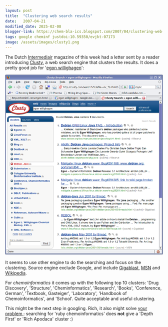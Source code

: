 ```yaml
---
layout: post
title:  "Clustering web search results"
date:   2007-04-21
modified_date: 2025-02-08
blogger-link: https://chem-bla-ics.blogspot.com/2007/04/clustering-web-search-results.html
tags: google cheminf justdoi:10.59350/evjkt-07173
image: /assets/images/clusty1.png
---
```


The Dutch [Intermediair](http://www.intermediair.nl/) magazine of this week had a letter sent by a reader introducing
[Clusty](http://clusty.com/), a web search engine that clusters the results. It does a pretty good job for
'[egon willighagen](http://clusty.com/search?input-form=clusty-simple&v%3Asources=webplus&query=egon+willighagen)':

![](/assets/images/clusty1.png)

It seems to use other engine to do the searching and focus on the clustering. Source engine exclude Google, and include
[Gigablast](http://gigablast.com/), [MSN](http://www.msn.com/) and [Wikipedia](http://wikipedia.org/).

For *chemoinformatics* it comes up with the following top 10 clusters: 'Drug Discovery', 'Structure', 'Cheminformatics',
'Research', 'Books', 'Conference, German', 'Textbook, Gasteiger', 'Laboratory', 'Handbook of Chemoinformatics', and
'School'. Quite acceptable and useful clustering.

This might be the next step in googling. Rich, it also might solve [your problem <i class="fa-solid fa-recycle fa-xs"></i>](https://doi.org/10.59350/evjkt-07173):
searching for 'ruby chemoinformatics' does **not** give a 'Depth First' or 'Rich Apodaca' cluster :)
